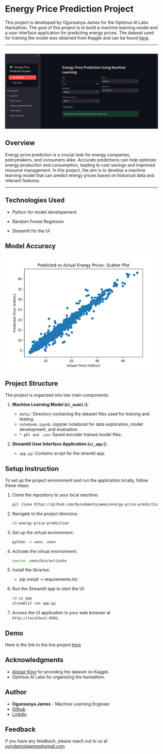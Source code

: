 
# Energy Price Prediction Project

This project is developed by Ogunsanya James for the Optimus AI Labs Hackathon. The goal of this project is to build a machine learning model and a user interface application for predicting energy prices. The dataset used for training the model was obtained from Kaggle and can be found [here](https://www.kaggle.com/datasets/alistairking/electricity-prices?select=clean_data.csv).

---
![Homepage](./img/homepage.png)
---

## Overview

Energy price prediction is a crucial task for energy companies, policymakers, and consumers alike. Accurate predictions can help optimize energy production and consumption, leading to cost savings and improved resource management. In this project, the aim is to develop a machine learning model that can predict energy prices based on historical data and relevant features.

---

## Technologies Used

- Python for model developement 

- Random Forest Regressor

- Streamlit for the UI

## Model Accuracy
![Homepage](./img/accuracy.png)

## Project Structure

The project is organized into two main components:

1. **Machine Learning Model (`ml_model/`):**
   - `data/`: Directory containing the dataset files used for training and testing.
   - `notebook.ipynb`: Jupyter notebook for data exploration, model development, and evaluation.
   - `*.pkl and .sav`: Saved encoder trained model files.

2. **Streamlit User Interface Application (`ui_app/`):**
   - `app.py`: Contains script for the stremlit app.
   
## Setup Instruction


To set up the project environment and run the application locally, follow these steps:

1. Clone the repository to your local machine:

   ```bash
   git clone https://github.com/Oyindamolajames/energy-price-prediction.git
   ```

2. Navigate to the project directory:

   ```bash
   cd energy-price-prediction
   ```

3. Set up the virtual environment:

   ```bash
   python -m venv .venv
   ```

4. Activate the virtual environment:

   ```bash
   source .venv/bin/activate
   ```

5. Install the libraries:

   - pip install -r requirements.txt
   
6. Run the Streamlit app to start the UI:

   ```bash
   cd ui_app
   streamlit run app.py
   ```

7. Access the UI application in your web browser at `http://localhost:8501`.

## Demo

Here is the link to the live project [here](https://energypriceprediction-wymvjkehsolfuyhrn6mshy.streamlit.app/)


## Acknowledgments

- [Alistair King](https://www.kaggle.com/alistairking) for providing the dataset on Kaggle.
- Optimus AI Labs for organizing the hackathon.
## Author
- **Ogunsanya James** - Machine Learning Engineer
- [Github](https://www.github.com/oyindamolajames)
- [Linkdin](https://www.linkedin.com/in/james-ogunsanya-7088928a/)



## Feedback

If you have any feedback, please reach out to us at oyindamolajames@gmail.com


